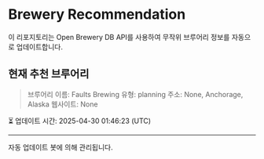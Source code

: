 # Brewery Recommendation

이 리포지토리는 Open Brewery DB API를 사용하여 무작위 브루어리 정보를 자동으로 업데이트합니다.

## 현재 추천 브루어리
> 브루어리 이름: Faults Brewing
유형: planning
주소: None, Anchorage, Alaska
웹사이트: None

⏳ 업데이트 시간: 2025-04-30 01:46:23 (UTC)

---
자동 업데이트 봇에 의해 관리됩니다.